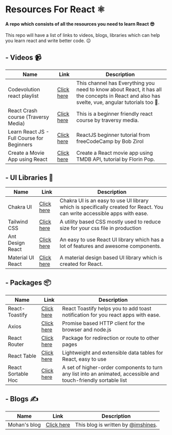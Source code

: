 # Resources For React ⚛
<h4>
  A repo which consists of all the resources you need to learn React 😎
</h4>
<p>This repo will have a list of links to videos, blogs, libraries which can help you learn react and write better code. 😉</p>

## - Videos 📹

|Name| Link|Description|
|---|---|--|
|Codevolution react playlist|[Click here](https://www.youtube.com/playlist?list=PLC3y8-rFHvwgg3vaYJgHGnModB54rxOk3)|This channel has Everything you need to know about React, it has all the concepts in React and also has svelte, vue, angular tutorials too 🤯. |
|React Crash course (Traversy Media)|[Click here](https://www.youtube.com/watch?v=w7ejDZ8SWv8)|This is a beginner friendly react course by traversy media.|
|Learn React JS - Full Course for Beginners|[Click here](https://www.youtube.com/watch?v=DLX62G4lc44)| ReactJS beginner tutorial from freeCodeCamp by Bob Zirol |
|Create a Movie App using React|[Click here](https://www.youtube.com/watch?v=sZ0bZGfg_m4)|Create a React movie app using TMDB API, tutorial by Florin Pop.|

## - UI Libraries 🎨

|Name| Link|Description|
|---|---|--|
|Chakra UI|[Click here](https://chakra-ui.com)|Chakra UI is an easy to use UI library which is specifically created for React. You can write accessible apps with ease. |
|Tailwind CSS|[Click here](https://tailwindcss.com/)| A utility based CSS mostly used to reduce size for your css file in production |
|Ant Design React|[Click here](https://ant.design/components/overview/)| An easy to use React UI library which has a lot of features and awesome components. |
|Material UI React|[Click here](https://material-ui.com/)| A material design based UI library which is created for React. |

## - Packages 📦

|Name| Link|Description|
|---|---|--|
|React-Toastify|[Click here](https://fkhadra.github.io/react-toastify/introduction/)|React Toastify helps you to add toast notification for you react apps with ease.|
|Axios|[Click here](https://www.npmjs.com/package/axios)|Promise based HTTP client for the browser and node.js|
|React Router|[Click here](https://reactrouter.com/web/guides/quick-start)|Package for redirection or route to other pages|
|React Table|[Click here](https://react-table.tanstack.com/)|Lightweight and extensible data tables for React, easy to use|
|React Sortable Hoc|[Click here](https://clauderic.github.io/react-sortable-hoc/#/basic-configuration/basic-usage?_k=w2zodl)|A set of higher-order components to turn any list into an animated, accessible and touch-friendly sortable list|

## - Blogs ✍

|Name| Link|Description|
|---|---|--|
|Mohan's blog|[Click here](https://mohanblog.vercel.app)|This blog is written by [@imshines](https://github.com/imshines). |
